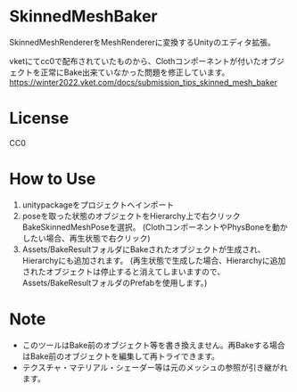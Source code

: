 # SkinnedMeshBaker
SkinnedMeshRendererをMeshRendererに変換するUnityのエディタ拡張。

vketにてcc0で配布されていたものから、Clothコンポーネントが付いたオブジェクトを正常にBake出来ていなかった問題を修正しています。
https://winter2022.vket.com/docs/submission_tips_skinned_mesh_baker

# License
CC0

# How to Use
1. unitypackageをプロジェクトへインポート
2. poseを取った状態のオブジェクトをHierarchy上で右クリック BakeSkinnedMeshPoseを選択。
   (ClothコンポーネントやPhysBoneを動かしたい場合、再生状態で右クリック)
3. Assets/BakeResultフォルダにBakeされたオブジェクトが生成され、Hierarchyにも追加されます。
   (再生状態で生成した場合、Hierarchyに追加されたオブジェクトは停止すると消えてしまいますので、Assets/BakeResultフォルダのPrefabを使用します。)

# Note
* このツールはBake前のオブジェクト等を書き換えません。再Bakeする場合はBake前のオブジェクトを編集して再トライできます。
* テクスチャ・マテリアル・シェーダー等は元のメッシュの参照が引き継がれます。
